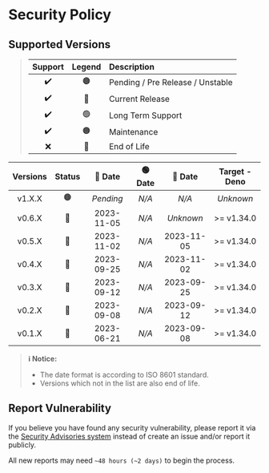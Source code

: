 # Security Policy

## Supported Versions

> | **Support** | **Legend** | **Description** |
> |:-:|:-:|:--|
> | ✔️ | 🟤 | Pending / Pre Release / Unstable |
> | ✔️ | 🔵 | Current Release |
> | ✔️ | 🟢 | Long Term Support |
> | ✔️ | 🟠 | Maintenance |
> | ❌ | 🔴 | End of Life |

| **Versions** | **Status** | **🔵 Date** | **🟢 Date** | **🔴 Date** | **Target - Deno** |
|:-:|:-:|:-:|:-:|:-:|:-:|
| v1.X.X | 🟤 | *Pending* | *N/A* | *N/A* | *Unknown* |
| v0.6.X | 🔵 | 2023-11-05 | *N/A* | *Unknown* | >= v1.34.0 |
| v0.5.X | 🔴 | 2023-11-02 | *N/A* | 2023-11-05 | >= v1.34.0 |
| v0.4.X | 🔴 | 2023-09-25 | *N/A* | 2023-11-02 | >= v1.34.0 |
| v0.3.X | 🔴 | 2023-09-12 | *N/A* | 2023-09-25 | >= v1.34.0 |
| v0.2.X | 🔴 | 2023-09-08 | *N/A* | 2023-09-12 | >= v1.34.0 |
| v0.1.X | 🔴 | 2023-06-21 | *N/A* | 2023-09-08 | >= v1.34.0 |

> **ℹ️ Notice:**
>
> - The date format is according to ISO 8601 standard.
> - Versions which not in the list are also end of life.

## Report Vulnerability

If you believe you have found any security vulnerability, please report it via the [Security Advisories system](https://github.com/hugoalh-studio/advanced-determine-deno/security/advisories/new) instead of create an issue and/or report it publicly.

All new reports may need `~48 hours (~2 days)` to begin the process.
